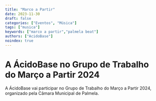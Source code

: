 ```yaml
---
title: "Marco a Partir"
date: 2023-11-30
draft: false
categories: ["Eventos", "Música"]
tags: ["musica"]
keywords: ["marco a partir","palmela beat"]
authors: ["AcidoBase"]
noindex: true
---
```


# A ÁcidoBase no Grupo de Trabalho do Março a Partir 2024

A ÁcidoBase vai participar no Grupo de Trabalho do Março a Partir 2024, organizado pela Câmara Municipal de Palmela.